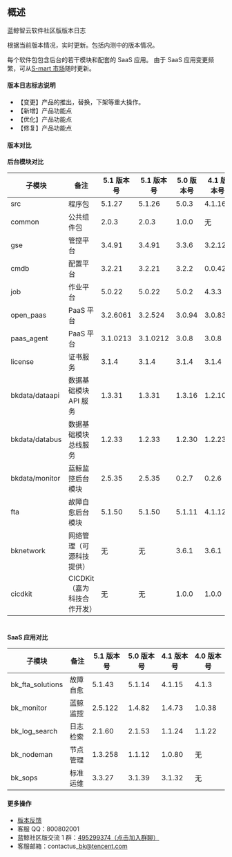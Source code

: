 ## 概述

蓝鲸智云软件社区版版本日志

根据当前版本情况，实时更新。包括内测中的版本情况。

每个软件包包含后台的若干模块和配套的 SaaS 应用。
由于 SaaS 应用变更频繁，可从[S-mart 市场](http://bk.tencent.com/s-mart/)随时更新。

#### 版本日志标志说明

- 【变更】产品的推出，替换，下架等重大操作。
- 【新增】产品功能点
- 【优化】产品功能点
- 【修复】产品功能点

#### 版本对比

**后台模块对比**


| 子模块         | 备注                        |5.1 版本号| 5.1 版本号 | 5.0 版本号 | 4.1 版本号 | 4.0 版本号 |
| -------------- | --------------------------- |-----| --------- | --------- | --------- | --------- |
| src            | 程序包                      |5.1.27| 5.1.26    | 5.0.3     | 4.1.16    | 4.0.15    |
| common         | 公共组件包                  |2.0.3| 2.0.3     | 1.0.0     | 无        | 无        |
| gse            | 管控平台                    |3.4.91| 3.4.91     | 3.3.6     | 3.2.12    | 3.1.10    |
| cmdb           | 配置平台                    |3.2.21| 3.2.21    | 3.2.2     | 0.0.42    | 0.0.34    |
| job            | 作业平台                    |5.0.22| 5.0.22    | 5.0.2     | 4.3.3     | 4.2.3     |
| open_paas      | PaaS 平台                    |3.2.6061| 3.2.524   | 3.0.94    | 3.0.83    | 3.0.31    |
| paas_agent     | PaaS 平台                    |3.1.0213| 3.1.0212  | 3.0.8     | 3.0.8     | 3.0.8     |
| license        | 证书服务                    |3.1.4| 3.1.4     | 3.1.4     | 3.1.4     | 3.1.4     |
| bkdata/dataapi | 数据基础模块 API 服务         |1.3.31| 1.3.31    | 1.3.16    | 1.2.105   | 1.2.105   |
| bkdata/databus | 数据基础模块总线服务        |1.2.33| 1.2.33    | 1.2.30    | 1.2.23    | 1.2.23    |
| bkdata/monitor | 蓝鲸监控后台模块            |2.5.35| 2.5.35    | 0.2.7     | 0.2.6     | 0.0.19    |
| fta            | 故障自愈后台模块            |5.1.50| 5.1.50    | 5.1.11    | 4.1.12    | 3.1.18    |
| bknetwork      | 网络管理（可源科技提供）    |无| 无        | 3.6.1     | 3.6.1     | 3.6.1     |
| cicdkit        | CICDKit（嘉为科技合作开发） |无| 无        | 1.0.0     | 1.0.0     | 无        |

#
**SaaS 应用对比**


| 子模块           | 备注      | 5.1 版本号 | 5.0 版本号 | 4.1 版本号 | 4.0 版本号 |
| ---------------- | --------- | --------- | --------- | --------- | --------- |
| bk_fta_solutions | 故障自愈  |  5.1.43   | 5.1.14    | 4.1.15    | 4.1.3     |
| bk_monitor       | 蓝鲸监控  |  2.5.122  | 1.4.82    | 1.4.73    | 1.0.38    |
| bk_log_search    | 日志检索  |  2.1.60   | 2.1.53    | 1.1.24    | 1.1.22    |
| bk_nodeman       | 节点管理  |  1.3.258  | 1.1.12    | 1.0.80    | 无        |
| bk_sops          | 标准运维  |  3.3.27   | 3.1.39    | 3.1.32    | 无        |

#### 更多操作
* [版本反馈](http://bk.tencent.com/s-mart/community)
* 客服 QQ：800802001
* 蓝鲸社区版交流 1 群：[495299374（点击加入群聊）](https://jq.qq.com/?_wv=1027&k=52atecL)
* 客服邮箱：contactus\_bk@tencent.com
